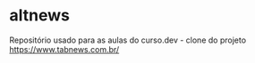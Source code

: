 # altnews

Repositório usado para as aulas do curso.dev - clone do projeto https://www.tabnews.com.br/
